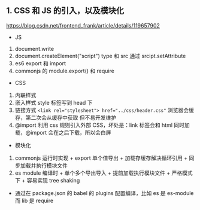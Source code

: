 ## 1. CSS 和 JS 的引入，以及模块化

https://blog.csdn.net/frontend_frank/article/details/119657902

- JS

1. document.write
2. document.createElement("script") type 和 src 通过 srcipt.setAttribute
3. es6 export 和 import
4. commonjs 的 module.export() 和 require

- CSS

1. 内联样式
2. 嵌入样式 style 标签写到 head 下
3. 链接方式 `<link rel="stylesheet"> href="../css/header.css"` 浏览器会缓存，第二次会从缓存中获取 但不易开发维护
4. @import 利用 css 规则引入外部 CSS，坏处是：link 标签会和 html 同时加载，@import 会在之后下载，所以会白屏

- 模块化

1. commonjs
   运行时实现 + export 单个值导出 + 加载存缓存解决循环引用 + 同步加载并执行模块文件
2. es module
   编译时 + 单个多个导出导入 + 提前加载执行模块文件 + 严格模式下 + 容易实现 tree shaking

- 通过在 package.json 的 babel 的 plugins 配置编译，比如 es 是 es-module 而 lib 是 require
